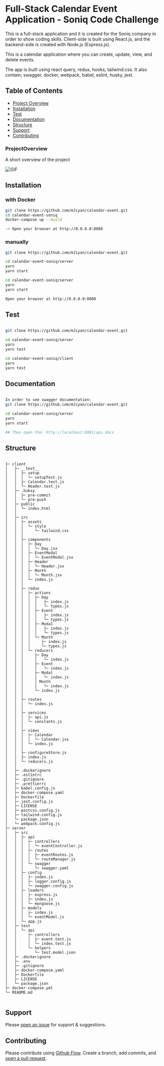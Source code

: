 # Full-Stack Calendar Event Application - Soniq Code Challenge

This is a full-stack application and it is created for the Soniq company in order to show coding skills. Client-side is built using React.js, and the backend-side is created with Node.js (Express.js). 

This is a calendar application where you can create, update, view, and delete events.

The app is built using react query, redux, hooks, tailwind.css. It also contain; swagger, docker, webpack, babel, eslint, husky, jest.


## Table of Contents
- [Project Overview](#projectoverview)
- [Installation](#installation)
- [Test](#test)
- [Documentation](#documentation)
- [Structure](#structure)
- [Support](#support)
- [Contributing](#contributing)


### ProjectOverview

A short overview of the project

![GIF](./calendarApp.gif)

## Installation
### with Docker
```sh
git clone https://github.com/mJiyan/calendar-event.git
cd calendar-event-soniq
docker-compose up --build

-> Open your browser at http://0.0.0.0:8080 
```

### manually
```sh
git clone https://github.com/mJiyan/calendar-event.git

cd calendar-event-soniq/server
yarn
yarn start

cd calendar-event-soniq/server
yarn
yarn start

Open your browser at http://0.0.0.0:8080 
```


## Test
```sh

git clone https://github.com/mJiyan/calendar-event.git

cd calendar-event-soniq/server
yarn
yarn test

cd calendar-event-soniq/client
yarn
yarn test

```


## Documentation
```sh

In order to see swagger documentation:
git clone https://github.com/mJiyan/calendar-event.git

cd calendar-event-soniq/server
yarn
yarn start

## Then open the: http://localhost:8081/api-docs
```

## Structure
```

├─ client
│   ├─ __test__
│   │  ├─ setup
│   │  │  └─ setupTest.js
│   │  ├─ Calendar.test.js
│   │  └─ Header.test.js
│   ├─ .huksy
│   │  ├─ pre-commit
│   │  └─ pre-push
│   ├─ public
│   │  └─ index.html
│   │
│   ├─ src
│   │  ├─ assets
│   │  │  └─ style
│   │  │     └─ tailwind.css
│   │  │
│   │  ├─ components
│   │  │  ├─ Day
│   │  │  │  └─ Day.jsx
│   │  │  ├─ EventModal
│   │  │  │  └─ EventModal.jsx
│   │  │  ├─ Header
│   │  │  │  └─ Header.jsx
│   │  │  ├─ Month
│   │  │  │  └─ Month.jsx
│   │  │  └─ index.js
│   │  │
│   │  ├─ redux
│   │  │  ├─ actions
│   │  │  │  ├─ Day
│   │  │  │  │   ├─ index.js
│   │  │  │  │   └─ types.js
│   │  │  │  ├─ Event
│   │  │  │  │   ├─ index.js
│   │  │  │  │   └─ types.js
│   │  │  │  ├─ Modal
│   │  │  │  │   ├─ index.js
│   │  │  │  │   └─ types.js
│   │  │  │  └─ Month
│   │  │  │     ├─ index.js
│   │  │  │     └─ types.js
│   │  │  └─ reducers     
│   │  │     ├─ Day
│   │  │     │   └─ index.js
│   │  │     ├─ Event
│   │  │     │   └─ index.js
│   │  │     ├─ Modal
│   │  │     │   └─ index.js
│   │  │     │ Month
│   │  │     │   └─ index.js
│   │  │     └─ index.js
│   │  │
│   │  ├─ routes
│   │  │  └─ index.js
│   │  │
│   │  ├─ services
│   │  │  ├─ api.js
│   │  │  └─ constants.js
│   │  │
│   │  ├─ views
│   │  │  ├─ Calendar
│   │  │  │  └─ Calendar.jsx
│   │  │  └─ index.js
│   │  │
│   │  ├─ configureStore.js
│   │  ├─ index.js
│   │  └─ reducers.js
│   │
│   ├─ .dockerignore
│   ├─ .eslintrc
│   ├─ .gitignore
│   ├─ .prettierrc
│   ├─ babel.config.js
│   ├─ docker-compose.yaml
│   ├─ Dockerfile
│   ├─ jest.config.js
│   ├─ LICENSE
│   ├─ postcss.config.js
│   ├─ tailwind.config.js
│   └─ package.json
│   └─ webpack.config.js
├─ server
│   ├─ src
│   │  ├─ api
│   │  │  ├─ controllers
│   │  │  │  └─ eventController.js
│   │  │  ├─ routes
│   │  │  │  ├─ eventRoutes.js
│   │  │  │  └─ routeManager.js
│   │  │  └─ swagger
│   │  │     └─ swagger.yaml
│   │  ├─ config
│   │  │  ├─ index.js
│   │  │  ├─ logger.config.js
│   │  │  └─ swagger.config.js
│   │  ├─ loaders
│   │  │  ├─ express.js
│   │  │  ├─ index.js
│   │  │  └─ mongoose.js
│   │  ├─ models
│   │  │  ├─ index.js
│   │  │  └─ eventModel.js
│   │  └─ app.js
│   ├─ test
│   │  └─ api
│   │     ├─ controllers
│   │     │  ├─ event.test.js
│   │     │  └─ index.test.js
│   │     └─ helpers
│   │        └─ test.model.json
│   ├─ .dockerignore
│   ├─ .env
│   ├─ .gitignore
│   ├─ docker-compose.yaml
│   ├─ Dockerfile
│   ├─ LICENSE
│   └─ package.json
├─ docker-compose.yml
└─ README.md


```

## Support

Please [open an issue](https://github.com/mJiyan/calendar-event/issues) for support & suggestions.



## Contributing

Please contribute using [Github Flow](https://guides.github.com/introduction/flow/). Create a branch, add commits, and [open a pull request](https://github.com/mJiyan/calendar-event/compare).
